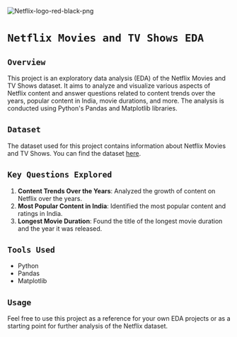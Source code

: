 ![Netflix-logo-red-black-png](https://github.com/Deepubhatt/EDA-on-Netflix-Dataset/assets/139156800/f6414e3f-4f46-47bb-bf8d-9b4ac85c6f4c)

# `Netflix Movies and TV Shows EDA`

## `Overview`
This project is an exploratory data analysis (EDA) of the Netflix Movies and TV Shows dataset. It aims to analyze and visualize various aspects of Netflix content and answer questions related to content trends over the years, popular content in India, movie durations, and more. The analysis is conducted using Python's Pandas and Matplotlib libraries.

## `Dataset`
The dataset used for this project contains information about Netflix Movies and TV Shows. You can find the dataset [here](https://drive.google.com/file/d/1rofOEyPZZCRnka01rzfmRs_jFjhmjDA8/view?usp=sharing).

## `Key Questions Explored`
1. **Content Trends Over the Years**: Analyzed the growth of content on Netflix over the years.
2. **Most Popular Content in India**: Identified the most popular content and ratings in India.
3. **Longest Movie Duration**: Found the title of the longest movie duration and the year it was released.

## `Tools Used`
- Python
- Pandas
- Matplotlib

## `Usage`
Feel free to use this project as a reference for your own EDA projects or as a starting point for further analysis of the Netflix dataset.
